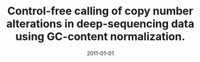 ---
title: "Control-free calling of copy number alterations in deep-sequencing data using GC-content normalization."
collection: publications
permalink: /publications/2011-01-01-Control-free-calling-of-copy-number-alterations-in-deep-sequencing-data-using-GC-content-normalization
date: 2011-01-01
paperurl: 'https://doi.org/10.1093/bioinformatics/btq635'
code: 'https://github.com/BoevaLab/FREEC'
citation: 'V.&nbsp;Boeva, A.&nbsp;Zinovyev, K.&nbsp;Bleakley, J.-P. Vert, I.&nbsp;Janoueix-Lerosey, O.&nbsp;Delattre, &amp; E.&nbsp;Barillot.
Control-free calling of copy number alterations in deep-sequencing data using <span class="bibtex-protected">GC</span>-content normalization.
<em>Bioinformatics</em>, 27(2):268–269, 2011.'
---